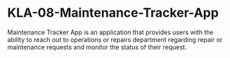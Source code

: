 # KLA-08-Maintenance-Tracker-App
Maintenance Tracker App is an application that provides users with the ability to reach out to operations or repairs department regarding repair or maintenance requests and monitor the status of their request.
